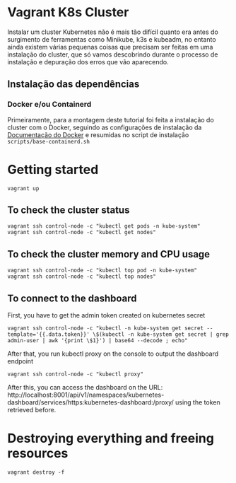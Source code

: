 # Vagrant K8s Cluster

Instalar um cluster Kubernetes não é mais tão difícil quanto era antes do surgimento de ferramentas como Minikube, k3s e kubeadm, no entanto ainda existem várias pequenas coisas que precisam ser feitas em uma instalação do cluster, que só vamos descobrindo durante o processo de instalação e depuração dos erros que vão aparecendo.

## Instalação das dependências

### Docker e/ou Containerd

Primeiramente, para a montagem deste tutorial foi feita a instalação do cluster com o Docker, seguindo as configurações de instalação da [Documentação do Docker](https://docs.docker.com/engine/install/) e resumidas no script de instalação `scripts/base-containerd.sh`

# Getting started

```
vagrant up
```

## To check the cluster status

```
vagrant ssh control-node -c "kubectl get pods -n kube-system"
vagrant ssh control-node -c "kubectl get nodes"
```

## To check the cluster memory and CPU usage

```
vagrant ssh control-node -c "kubectl top pod -n kube-system"
vagrant ssh control-node -c "kubectl top nodes"
```

## To connect to the dashboard

First, you have to get the admin token created on kubernetes secret

```
vagrant ssh control-node -c "kubectl -n kube-system get secret --template='{{.data.token}}' \$(kubectl -n kube-system get secret | grep admin-user | awk '{print \$1}') | base64 --decode ; echo"
```

After that, you run kubectl proxy on the console to output the dashboard endpoint

```
vagrant ssh control-node -c "kubectl proxy"

```

After this, you can access the dashboard on the URL: http://localhost:8001/api/v1/namespaces/kubernetes-dashboard/services/https:kubernetes-dashboard:/proxy/ using the token retrieved before.

# Destroying everything and freeing resources


```
vagrant destroy -f
```
